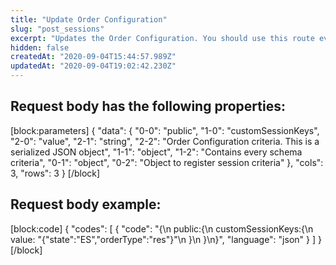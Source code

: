```yaml
---
title: "Update Order Configuration"
slug: "post_sessions"
excerpt: "Updates the Order Configuration. You should use this route every time you edit a configuration value"
hidden: false
createdAt: "2020-09-04T15:44:57.989Z"
updatedAt: "2020-09-04T19:02:42.230Z"
---
```

## Request body has the following properties:
[block:parameters]
{
  "data": {
    "0-0": "public",
    "1-0": "customSessionKeys",
    "2-0": "value",
    "2-1": "string",
    "2-2": "Order Configuration criteria. This is a serialized JSON object",
    "1-1": "object",
    "1-2": "Contains every schema criteria",
    "0-1": "object",
    "0-2": "Object to register session criteria"
  },
  "cols": 3,
  "rows": 3
}
[/block]
## Request body example:

[block:code]
{
  "codes": [
    {
      "code": "{\n  public:{\n    customSessionKeys:{\n      value: \"{\"state\":\"ES\",\"orderType\":\"res\"}\"\n    }\n  }\n}",
      "language": "json"
    }
  ]
}
[/block]